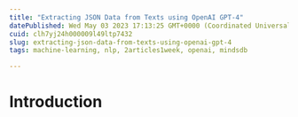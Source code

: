 ```yaml
---
title: "Extracting JSON Data from Texts using OpenAI GPT-4"
datePublished: Wed May 03 2023 17:13:25 GMT+0000 (Coordinated Universal Time)
cuid: clh7yj24h000009l49ltp7432
slug: extracting-json-data-from-texts-using-openai-gpt-4
tags: machine-learning, nlp, 2articles1week, openai, mindsdb

---
```


# Introduction